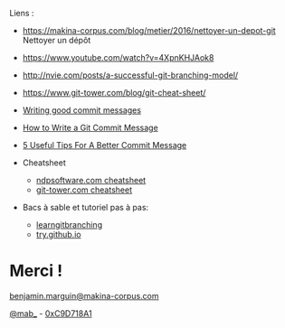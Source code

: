 Liens :

- https://makina-corpus.com/blog/metier/2016/nettoyer-un-depot-git Nettoyer un dépôt
- https://www.youtube.com/watch?v=4XpnKHJAok8
- http://nvie.com/posts/a-successful-git-branching-model/
- https://www.git-tower.com/blog/git-cheat-sheet/

- [Writing good commit messages](https://github.com/erlang/otp/wiki/Writing-good-commit-messages)
- [How to Write a Git Commit Message](http://chris.beams.io/posts/git-commit/)
- [5 Useful Tips For A Better Commit Message](https://robots.thoughtbot.com/5-useful-tips-for-a-better-commit-message)

- Cheatsheet
    - [ndpsoftware.com cheatsheet](http://ndpsoftware.com/git-cheatsheet.html)
    - [git-tower.com cheatsheet](https://www.git-tower.com/blog/git-cheat-sheet/)
- Bacs à sable et tutoriel pas à pas:
    - [learngitbranching](http://learngitbranching.js.org/?NODEMO)
    - [try.github.io](https://try.github.io/)



# Merci !

[benjamin.marguin@makina-corpus.com](mailto:benjamin.marguin@makina-corpus.com)

[@mab_](https://twitter.com/mab_) - [0xC9D718A1](https://keybase.io/mab)

